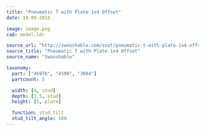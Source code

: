 ```yaml
---
title: "Pneumatic T with Plate 1x4 Offset"
date: 14-09-2015

image: image.png
cad: model.ldr

source_url: "http://swooshable.com/snot/pneumatic-t-with-plate-1x4-offset"
source_title: "Pneumatic T with Plate 1x4 Offset"
source_name: "Swooshable"

taxonomy:
  part: ["4697b", "4590", "3004"]
  partcount: 5

  width: [4, stud]
  depth: [1.5, stud]
  height: [5, plate]

  function: stud_tilt
  stud_tilt_angle: 180
---
```

